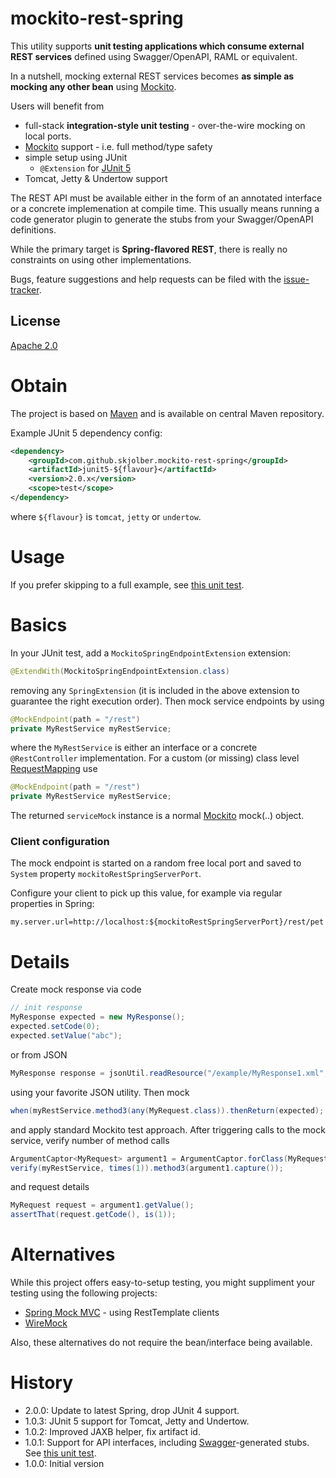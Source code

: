 # mockito-rest-spring
This utility supports __unit testing applications which consume external REST services__ defined using Swagger/OpenAPI, RAML or equivalent. 

In a nutshell, mocking external REST services becomes __as simple as mocking any other bean__ using [Mockito].

Users will benefit from

  * full-stack __integration-style unit testing__ - over-the-wire mocking on local ports. 
  * [Mockito] support - i.e. full method/type safety
  * simple setup using JUnit 
    * `@Extension` for [JUnit 5](junit5)
  * Tomcat, Jetty & Undertow support

The REST API must be available either in the form of an annotated interface or a concrete implemenation at compile time. This usually means running a code generator plugin to generate the stubs from your Swagger/OpenAPI definitions.

While the primary target is __Spring-flavored REST__, there is really no constraints on using other implementations. 

Bugs, feature suggestions and help requests can be filed with the [issue-tracker].

## License
[Apache 2.0]

# Obtain
The project is based on [Maven] and is available on central Maven repository.

Example JUnit 5 dependency config:

```xml
<dependency>
    <groupId>com.github.skjolber.mockito-rest-spring</groupId>
    <artifactId>junit5-${flavour}</artifactId>
    <version>2.0.x</version>
    <scope>test</scope>
</dependency>
```

where `${flavour}` is `tomcat`, `jetty` or `undertow`.

# Usage
If you prefer skipping to a full example, see [this unit test](examples/demo/src/test/java/com/example/demo/DemoApplication1Test.java). 

# Basics
In your JUnit test, add a `MockitoSpringEndpointExtension` extension:

```java
@ExtendWith(MockitoSpringEndpointExtension.class)
```

removing any `SpringExtension` (it is included in the above extension to guarantee the right execution order). Then mock service endpoints by using

```java
@MockEndpoint(path = "/rest")
private MyRestService myRestService;
```

where the `MyRestService` is either an interface or a concrete `@RestController` implementation. For a custom (or missing) class level [RequestMapping] use

```java
@MockEndpoint(path = "/rest")
private MyRestService myRestService;
```

The returned `serviceMock` instance is a normal [Mockito] mock(..) object. 

### Client configuration
The mock endpoint is started on a random free local port and saved to  `System` property `mockitoRestSpringServerPort`. 

Configure your client to pick up this value, for example via regular properties in Spring:

```
my.server.url=http://localhost:${mockitoRestSpringServerPort}/rest/pet
```

# Details
Create mock response via code

```java
// init response
MyResponse expected = new MyResponse();
expected.setCode(0);
expected.setValue("abc");
```

or from JSON

```java
MyResponse response = jsonUtil.readResource("/example/MyResponse1.xml", MyResponse.class);
```

using your favorite JSON utility. Then mock

```java
when(myRestService.method3(any(MyRequest.class)).thenReturn(expected);
```

and apply standard Mockito test approach. After triggering calls to the mock service, verify number of method calls

```java
ArgumentCaptor<MyRequest> argument1 = ArgumentCaptor.forClass(MyRequest.class);
verify(myRestService, times(1)).method3(argument1.capture());
```

and request details

```java
MyRequest request = argument1.getValue();
assertThat(request.getCode(), is(1));
```

# Alternatives
While this project offers easy-to-setup testing, you might suppliment your testing using the following projects: 

   * [Spring Mock MVC] - using RestTemplate clients
   * [WireMock]

Also, these alternatives do not require the bean/interface being available.

# History

 - 2.0.0: Update to latest Spring, drop JUnit 4 support.
 - 1.0.3: JUnit 5 support for Tomcat, Jetty and Undertow.
 - 1.0.2: Improved JAXB helper, fix artifact id. 
 - 1.0.1: Support for API interfaces, including [Swagger]-generated stubs. See [this unit test](src/test/java/com/github/skjolber/mockito/rest/spring/RestServiceRuleInterfaceTest.java).
 - 1.0.0: Initial version

[Apache 2.0]:          	http://www.apache.org/licenses/LICENSE-2.0.html
[issue-tracker]:       	https://github.com/skjolber/mockito-rest-spring/issues
[Maven]:                http://maven.apache.org/
[1.0.3]:				https://github.com/skjolber/mockito-rest-spring/releases/tag/mockito-spring-rest-1.0.3
[WireMock]:             http://wiremock.org/
[Spring Mock MVC]:      http://docs.spring.io/spring-security/site/docs/current/reference/html/test-mockmvc.html
[Swagger]:				https://github.com/swagger-api/swagger-codegen
[Mockito]:				https://github.com/mockito/mockito
[RequestMapping]:		https://docs.spring.io/spring-framework/docs/current/javadoc-api/org/springframework/web/bind/annotation/RequestMapping.html
